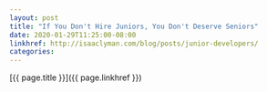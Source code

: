 ```yaml
---
layout: post
title: "If You Don't Hire Juniors, You Don't Deserve Seniors"
date: 2020-01-29T11:25:00-08:00
linkhref: http://isaaclyman.com/blog/posts/junior-developers/
categories:
---
```



[{{ page.title }}]({{ page.linkhref }})

> 
